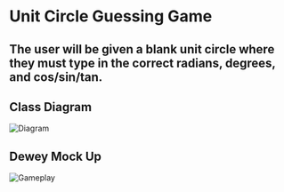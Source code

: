 # Unit Circle Guessing Game
## The user will be given a blank unit circle where they must type in the correct radians, degrees, and cos/sin/tan. 

## Class Diagram
![Diagram]()

## Dewey Mock Up
![Gameplay]()
